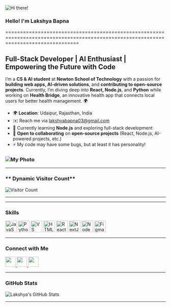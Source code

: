 ![Hi there!](https://user-images.githubusercontent.com/18350557/176309783-0785949b-9127-417c-8b55-ab5a4333674e.gif)

### Hello! I'm Lakshya Bapna
=====================================================================================================================================

**Full-Stack Developer | AI Enthusiast | Empowering the Future with Code**
--------------------------------------------------------------------

I’m a **CS & AI student** at **Newton School of Technology** with a passion for **building web apps, AI-driven solutions**, and **contributing to open-source projects**. Currently, I’m diving deep into **React, Node.js**, and **Python** while working on **Health Bridge**, an innovative health app that connects local users for better health management. 🌍

- 🌍 **Location**: Udaipur, Rajasthan, India
- ✉️ Reach me via [lakshyabapna03@gmail.com](mailto:lakshyabapna03@gmail.com)
- 🧠 Currently learning **Node.js** and exploring full-stack development
- 🤝 **Open to collaborating** on **open-source projects** (React, Node.js, AI-powered projects, etc.)
- ⚡ My code may have some bugs, but at least it has personality!

### ![My Photo](https://avatars.githubusercontent.com/u/188086580?s=400&u=6fdab94ea4f69e3baa8920a589297936741d6ea8&v=4)

---

### ** Dynamic Visitor Count**
![Visitor Count](https://komarev.com/ghpvc/?username=lakshyabapna&color=blue)  

---

---

### **Skills**

<p align="left">
<a href="https://developer.mozilla.org/en-US/docs/Web/JavaScript" target="_blank" rel="noreferrer"><img src="https://raw.githubusercontent.com/danielcranney/readme-generator/main/public/icons/skills/javascript-colored.svg" width="36" height="36" alt="JavaScript" /></a>
<a href="https://www.python.org/" target="_blank" rel="noreferrer"><img src="https://raw.githubusercontent.com/danielcranney/readme-generator/main/public/icons/skills/python-colored.svg" width="36" height="36" alt="Python" /></a>
<a href="https://code.visualstudio.com/" target="_blank" rel="noreferrer"><img src="https://raw.githubusercontent.com/danielcranney/readme-generator/main/public/icons/skills/visualstudiocode.svg" width="36" height="36" alt="VS Code" /></a>
<a href="https://developer.mozilla.org/en-US/docs/Glossary/HTML5" target="_blank" rel="noreferrer"><img src="https://raw.githubusercontent.com/danielcranney/readme-generator/main/public/icons/skills/html5-colored.svg" width="36" height="36" alt="HTML5" /></a>
<a href="https://reactjs.org/" target="_blank" rel="noreferrer"><img src="https://raw.githubusercontent.com/danielcranney/readme-generator/main/public/icons/skills/react-colored.svg" width="36" height="36" alt="React" /></a>
<a href="https://nextjs.org/docs" target="_blank" rel="noreferrer"><img src="https://raw.githubusercontent.com/danielcranney/readme-generator/main/public/icons/skills/nextjs-colored.svg" width="36" height="36" alt="NextJs" /></a>
<a href="https://nodejs.org/en/" target="_blank" rel="noreferrer"><img src="https://raw.githubusercontent.com/danielcranney/readme-generator/main/public/icons/skills/nodejs-colored.svg" width="36" height="36" alt="NodeJS" /></a>
<a href="https://www.figma.com/" target="_blank" rel="noreferrer"><img src="https://raw.githubusercontent.com/danielcranney/readme-generator/main/public/icons/skills/figma-colored.svg" width="36" height="36" alt="Figma" /></a>
</p>

---

### **Connect with Me**

<p align="left">
  <a href="https://discord.com/users/lakshya030306" target="_blank" rel="noreferrer">
    <img src="https://raw.githubusercontent.com/danielcranney/readme-generator/main/public/icons/socials/discord.svg" width="32" height="32" />
  </a> 
  <a href="https://www.github.com/lakshyabapna" target="_blank" rel="noreferrer">
    <img src="https://raw.githubusercontent.com/danielcranney/readme-generator/main/public/icons/socials/github.svg" width="32" height="32" />
  </a> 
  <a href="https://www.linkedin.com/in/lakshya-bapna-73bb50323?utm_source=share&utm_campaign=share_via&utm_content=profile&utm_medium=ios_app" target="_blank" rel="noreferrer">
    <img src="https://raw.githubusercontent.com/danielcranney/readme-generator/main/public/icons/socials/linkedin.svg" width="32" height="32" />
  </a>
</p>  

---

### **GitHub Stats**
![Lakshya's GitHub Stats](https://github-readme-stats.vercel.app/api?username=lakshyabapna&show_icons=true&theme=radical)

---







  


<!--
**lakshyabapna/lakshyabapna** is a ✨ _special_ ✨ repository because its `README.md` (this file) appears on your GitHub profile.

Here are some ideas to get you started:

- 🔭 I’m currently working on ...
- 🌱 I’m currently learning ...
- 👯 I’m looking to collaborate on ...
- 🤔 I’m looking for help with ...
- 💬 Ask me about ...
- 📫 How to reach me: ...
- 😄 Pronouns: ...
- ⚡ Fun fact: ...
-->
